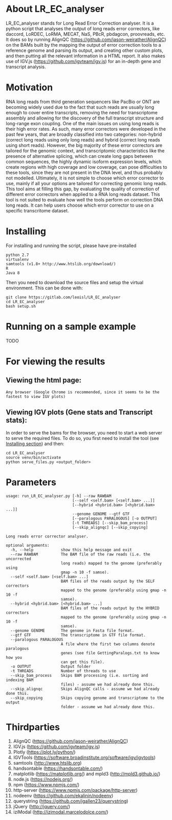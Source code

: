 # About LR_EC_analyser
LR_EC_analyser stands for Long Read Error Correction analyser. It is a python script that analyses the output of
long reads error correctors, like daccord, LoRDEC, LoRMA, MECAT, NaS, PBcR, pbdagcon, proovreads, etc. It does so by
running AlignQC (https://github.com/jason-weirather/AlignQC) on the BAMs built by the mapping the output of error correction
tools to a reference genome and parsing its output, and creating other custom plots, and then putting all the relevant information
in a HTML report. It also makes use of IGV.js (https://github.com/igvteam/igv.js) for an in-depth gene and transcript analysis.

# Motivation
RNA long reads from third generation sequencers like PacBio or ONT are becoming widely used due to the fact that such reads are usually
long enough to cover entire transcripts, removing the need for transcriptome assembly and allowing for the discovery of the full
transcript structure and long-range exon coupling. One of the main issues on using long reads is their high error rates. As such,
many error correctors were developed in the past few years, that are broadly classified into two categories: non-hybrid (correct long reads
using only long reads) and hybrid (correct long reads using short reads). However, the big majority of these error correctors are tailored for
the genomic context, and transcriptomic characteristics like the presence of alternative splicing, which can create long gaps between common sequences,
the highly dynamic isoform expression levels, which create regions with high coverage and low coverage, can pose difficulties to these tools, since
they are not present in the DNA level, and thus probably not modelled. Ultimately, it is not simple to choose which error corrector to use, mainly if
all your options are tailored for correcting genomic long reads. This tool aims at filling this gap, by evaluating the quality of correction of different
error correctors when applied to a RNA long reads dataset. This tool is not suited to evaluate how well the tools perform on correction DNA long reads.
It can help users choose which error corrector to use on a specific transcritome dataset.

# Installing

For installing and running the script, please have pre-installed
```
python 2.7
virtualenv
samtools (v1.8+ http://www.htslib.org/download/)
R
Java 8
```

Then you need to download the source files and setup the virtual environment. This can be done with:
```
git clone https://gitlab.com/leoisl/LR_EC_analyser
cd LR_EC_analyser
bash setup.sh
```


# Running on a sample example

TODO

# For viewing the results
## Viewing the html page:
    Any browser (Google Chrome is recommended, since it seems to be the fastest to view IGV plots)
## Viewing IGV plots (Gene stats and Transcript stats):
In order to serve the bams for the browser, you need to start a web server to serve the required files. To do so, you first need to install the tool (see [Installing section](#installing)) and then:
```
cd LR_EC_analyser
source venv/bin/activate
python serve_files.py <output_folder>
```

# Parameters
```
usage: run_LR_EC_analyser.py [-h] --raw RAWBAM
                             [--self <self.bam> [<self.bam> ...]]
                             [--hybrid <hybrid.bam> [<hybrid.bam> ...]]
                             --genome GENOME --gtf GTF
                             [--paralogous PARALOGOUS] [-o OUTPUT]
                             [-t THREADS] [--skip_bam_process]
                             [--skip_alignqc] [--skip_copying]

Long reads error corrector analyser.

optional arguments:
  -h, --help            show this help message and exit
  --raw RAWBAM          The BAM file of the raw reads (i.e. the uncorrected
                        long reads) mapped to the genome (preferably using
                        gmap -n 10 -f samse).
  --self <self.bam> [<self.bam> ...]
                        BAM files of the reads output by the SELF correctors
                        mapped to the genome (preferably using gmap -n 10 -f
                        samse).
  --hybrid <hybrid.bam> [<hybrid.bam> ...]
                        BAM files of the reads output by the HYBRID correctors
                        mapped to the genome (preferably using gmap -n 10 -f
                        samse).
  --genome GENOME       The genome in Fasta file format.
  --gtf GTF             The transcriptome in GTF file format.
  --paralogous PARALOGOUS
                        A file where the first two columns denote paralogous
                        genes (see file GettingParalogs.txt to know how you
                        can get this file).
  -o OUTPUT             Output folder
  -t THREADS            Number of threads to use
  --skip_bam_process    Skips BAM processing (i.e. sorting and indexing BAM
                        files) - assume we had already done this.
  --skip_alignqc        Skips AlignQC calls - assume we had already done this.
  --skip_copying        Skips copying genome and transcriptome to the output
                        folder - assume we had already done this.
```

# Thirdparties
1. AlignQC (https://github.com/jason-weirather/AlignQC)
2. IGV.js (https://github.com/igvteam/igv.js)
3. Plotly (https://plot.ly/python/)
4. IGVTools (https://software.broadinstitute.org/software/igv/igvtools)
5. samtools (http://www.htslib.org)
6. handsontable (https://handsontable.com/)
7. matplotlib (https://matplotlib.org/) and mpld3 (http://mpld3.github.io/)
8. node.js (https://nodejs.org/)
9. npm (https://www.npmjs.com/)
10. http-server (https://www.npmjs.com/package/http-server)
11. nodeenv (https://github.com/ekalinin/nodeenv)
12. querystring (https://github.com/jgallen23/querystring)
13. jQuery (http://jquery.com/)
14. iziModal (http://izimodal.marcelodolce.com/)
